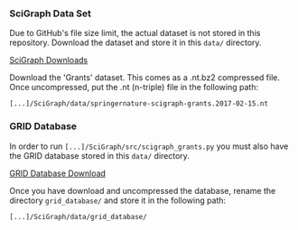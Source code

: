 ### SciGraph Data Set

Due to GitHub's file size limit, the actual dataset is not stored in this repository. Download the dataset and store it
in this `data/` directory.

[SciGraph Downloads](https://github.com/springernature/scigraph/wiki#downloads)

Download the 'Grants' dataset. This comes as a .nt.bz2 compressed file. Once uncompressed, put the .nt (n-triple) file in the following path:

 `[...]/SciGraph/data/springernature-scigraph-grants.2017-02-15.nt`


### GRID Database

In order to run `[...]/SciGraph/src/scigraph_grants.py` you must also have the GRID database stored in this `data/` directory.

[GRID Database Download](https://www.grid.ac/downloads)

Once you have download and uncompressed the database, rename the directory `grid_database/` and store it in the following path:

`[...]/SciGraph/data/grid_database/`
